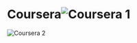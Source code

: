 # Coursera![Coursera 1](https://github.com/user-attachments/assets/f219fa78-b83d-42cd-b85d-ed3d2d7f0849)
![Coursera 2](https://github.com/user-attachments/assets/a3a74e72-36ff-4741-bc20-34ed961f87ea)
